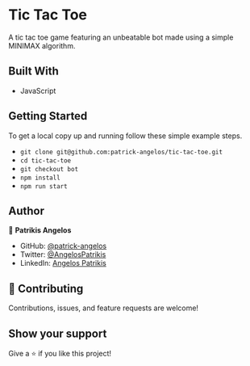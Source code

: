 # Tic Tac Toe

A tic tac toe game featuring an unbeatable bot made using a simple MINIMAX algorithm.

## Built With

- JavaScript

## Getting Started

To get a local copy up and running follow these simple example steps.

- `git clone git@github.com:patrick-angelos/tic-tac-toe.git`
- `cd tic-tac-toe`
- `git checkout bot`
- `npm install`
- `npm run start`

## Author

👤 **Patrikis Angelos**

- GitHub: [@patrick-angelos](https://github.com/patrick-angelos)
- Twitter: [@AngelosPatrikis](https://twitter.com/AngelosPatrikis)
- LinkedIn: [Angelos Patrikis](https://www.linkedin.com/in/angelos-patrikis-a590a61b5/)

## 🤝 Contributing

Contributions, issues, and feature requests are welcome!

## Show your support

Give a ⭐️ if you like this project!
